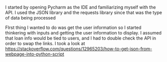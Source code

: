 I started by opening Pycharm as the IDE and familiarizing myself with the API. I used the JSON library and the requests library since that was the type of data being processed


FIrst thing I wanted to do was get the user information so I started thinkering with inputs and getting the user information to display. I assumed that loan info would be tied to users, and I had to double check the API in order to swap the links.
I took a look at https://stackoverflow.com/questions/12965203/how-to-get-json-from-webpage-into-python-script
